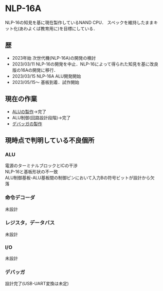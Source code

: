 # NLP-16A
NLP-16の知見を基に現在製作しているNAND CPU．
スペックを維持したままキット化(あわよくば教育用に)を目標にしている．
## 歴
- 2023年始 次世代機(NLP-16A)の開発の検討
- 2023/03/11 NLP-16の開発を中止．NLP-16によって得られた知見を基に改良版の16Aの開発に移行．
- 2023/03/15 NLP-16A ALU開発開始
- 2023/05/15～ 基板到着．試作開始

## 現在の作業
- [ALUの製作](./Hardware/alu_c)→完了
- ALU制御(回路設計段階)→完了
- [デバッガの製作](./Hardware/debugger)

## 現時点で判明している不良個所
### ALU
電源のターミナルブロックとICの干渉  
NLP-16と基板形状の不一致  
ALU制御基板-ALU基板間の制御ピンにおいて入力Bの符号ビットが設計から欠落  
### 命令デコーダ
未設計
### レジスタ，データバス
未設計
### I/O
未設計

### デバッガ  
設計完了(USB-UART変換は未定)